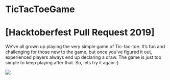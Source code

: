 # TicTacToeGame
# [Hacktoberfest Pull Request 2019]
We’ve all grown up playing the very simple game of Tic-tac-toe. It’s fun and challenging for those new to the game, but once you’ve figured it out, experienced players always end up declaring a draw. The game is just too simple to keep playing after that.
So, lets try it again :)

![](https://github.com/ksheetal/TicTacToeGame/blob/master/Screeshot.jpg)
